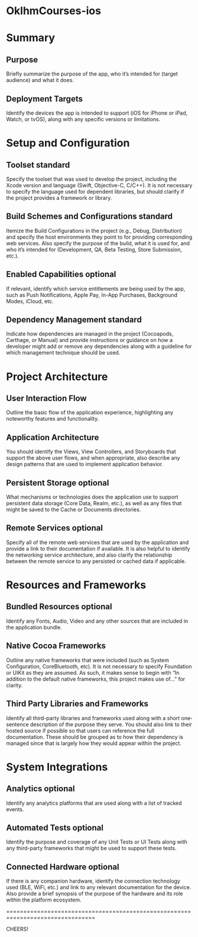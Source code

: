 # OklhmCourses-ios

# Summary

## Purpose

Briefly summarize the purpose of the app, who it’s intended for (target audience) and what it does.

## Deployment Targets

Identify the devices the app is intended to support (iOS for iPhone or iPad, Watch, or tvOS), along with any specific versions or limitations.

# Set­up and Configuration

## Toolset standard

Specify the toolset that was used to develop the project, including the Xcode version and language (Swift, Objective­-C, C/C++). It is not necessary to specify the language used for dependent libraries, but should clarify if the project provides a framework or library.

## Build Schemes and Configurations standard

Itemize the Build Configurations in the project (e.g., Debug, Distribution) and specify the host environments they point to for providing corresponding web services. Also specify the purpose of the build, what it is used for, and who it’s intended for (Development, QA, Beta Testing, Store Submission, etc.).

## Enabled Capabilities optional

If relevant, identify which service entitlements are being used by the app, such as Push Notifications, Apple Pay, In­-App Purchases, Background Modes, iCloud, etc.

  

## Dependency Management standard

Indicate how dependencies are managed in the project (Cocoapods, Carthage, or Manual) and provide instructions or guidance on how a developer might add or remove any dependencies along with a guideline for which management technique should be used.

  

# Project Architecture

## User Interaction Flow

Outline the basic flow of the application experience, highlighting any noteworthy features and functionality.

## Application Architecture

You should identify the Views, View Controllers, and Storyboards that support the above user flows, and when appropriate, also describe any design patterns that are used to implement application behavior.

## Persistent Storage optional

What mechanisms or technologies does the application use to support persistent data storage (Core Data, Realm, etc.), as well as any files that might be saved to the Cache or Documents directories.

## Remote Services optional

Specify all of the remote web services that are used by the application and provide a link to their documentation if available. It is also helpful to identify the networking service architecture, and also clarify the relationship between the remote service to any persisted or cached data if applicable.

# Resources and Frameworks

## Bundled Resources optional

Identify any Fonts, Audio, Video and any other sources that are included in the application bundle.

## Native Cocoa Frameworks

Outline any native frameworks that were included (such as System Configuration, CoreBluetooth, etc). It is not necessary to specify Foundation or UIKit as they are assumed. As such, it makes sense to begin with “In addition to the default native frameworks, this project makes use of...” for clarity.

## Third­ Party Libraries and Frameworks

Identify all third­-party libraries and frameworks used along with a short one­ sentence description of the purpose they serve. You should also link to their hosted source if possible so that users can reference the full documentation. These should be grouped as to how their dependency is managed since that is largely how they would appear within the project.

  

# System Integrations

## Analytics optional

Identify any analytics platforms that are used along with a list of tracked events.

  

## Automated Tests optional

Identify the purpose and coverage of any Unit Tests or UI Tests along with any third­-party frameworks that might be used to support these tests.

  

## Connected Hardware optional

If there is any companion hardware, identify the connection technology used (BLE, Wi­Fi, etc.) and link to any relevant documentation for the device. Also provide a brief synopsis of the purpose of the hardware and its role within the platform ecosystem.

================================================================================  
  

CHEERS!
